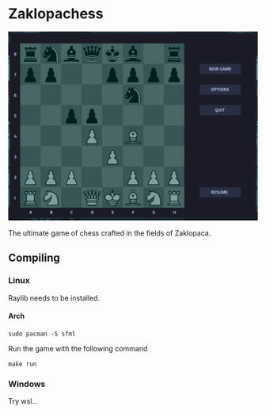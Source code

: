 # Zaklopachess

![screenshot](screenshot.png)

The ultimate game of chess crafted in the fields of Zaklopaca.

## Compiling

### Linux
Raylib needs to be installed.
#### Arch
```
sudo pacman -S sfml
```
Run the game with the following command
```
make run
```
### Windows
Try wsl...

